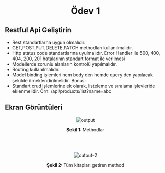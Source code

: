 <h1 align="center">Ödev 1</h1>


## Restful Api Geliştirin


- Rest standartlarna uygun olmalıdır.
- GET,POST,PUT,DELETE,PATCH methodları kullanılmalıdır.
- Http status code standartlarına uyulmalıdır. Error Handler ile 500, 400, 404, 200, 201 hatalarının standart format ile verilmesi
- Modellerde zorunlu alanların kontrolü yapılmalıdır.
- Routing kullanılmalıdır.
- Model binding işlemleri hem body den hemde query den yapılacak şekilde örneklendirilmelidir. Bonus:
- Standart crud işlemlerine ek olarak, listeleme ve sıralama işlevleride eklenmelidir. Örn: /api/products/list?name=abc


## Ekran Görüntüleri

<div align="center">
  
![output](https://github.com/murattdal/Vakifbank-Fullstack-Bootcamp-Homeworks/assets/69681710/3d000513-d6b5-4437-bed7-8d5c1902582f)
<p align="center">  <span style="font-weight: bold;">Şekil 1: </span>Methodlar</p><br><br>

![output-2](https://github.com/murattdal/Vakifbank-Fullstack-Bootcamp-Homeworks/assets/69681710/47fbbaaa-a84d-4af1-bddc-fd2bb1f57097)
<p align="center">  <span style="font-weight: bold;">Şekil 2: </span> Tüm kitapları getiren method</p>
</div>
